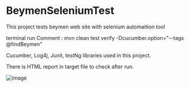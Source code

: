 # BeymenSeleniumTest
This project tests beymen web site with selenium automaition tool

terminal run Comment : mvn clean test verify -Dcucumber.option="--tags @findBeymen" 

Cucumber, Log4j, Junit, testNg libraries used in this project.

There is HTML report in target file to check after run.

![image](https://user-images.githubusercontent.com/74021523/189546413-aecf55e9-9e1f-4806-a4e0-bbc2e952372b.png)
